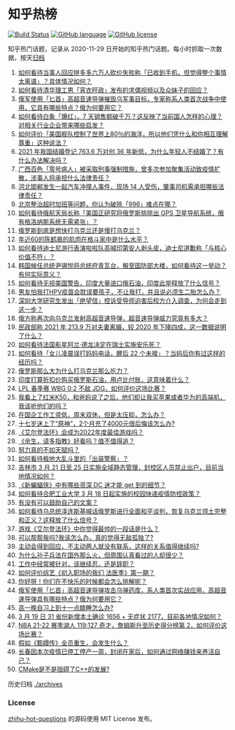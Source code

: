 # 知乎热榜
[![Build Status](https://github.com/ToWeLong/zhihu-hot-questions/workflows/CI/badge.svg)](https://github.com/ToWeLong/zhihu-hot-questions/actions)
[![GitHub language](https://img.shields.io/badge/language-golang-orange.svg)](https://golang.org/)
[![GitHub license](https://img.shields.io/github/license/ToWeLong/zhihu-hot-questions)](https://github.com/ToWeLong/zhihu-hot-questions/blob/main/LICENSE)

知乎热门话题，记录从 2020-11-29 日开始的知乎热门话题。每小时抓取一次数据，按天[归档](./archives)

<!-- BEGIN -->

1. [如何看待当事人回应拼多多六万人砍价失败称「已收到手机，但觉得整个事情太离谱」？具体情况如何？](https://www.zhihu.com/question/522997469)
1. [如何看待清华理工男「宵衣旰政」发布的求偶视频以及众妹子的回应？](https://www.zhihu.com/question/522661813)
1. [俄军使用「匕首」高超音速导弹摧毁乌军事目标，专家称系人类首次战争中使用，它具有哪些特点？俄为何要用它？](https://www.zhihu.com/question/522907966)
1. [如何看待白象「爆红」，7 天销售额破千万？这反映了当前国人怎样的心理？对相关行业企业带来哪些启发？](https://www.zhihu.com/question/522910522)
1. [如何评价「美国舰队控制了世界上80％的海洋，所以他们凭什么和你相互理解尊重」这种说法？](https://www.zhihu.com/question/522860678)
1. [2021 年我国结婚登记 763.6 万对创 36 年新低，为什么年轻人不结婚了？有什么办法解决吗？](https://www.zhihu.com/question/522928203)
1. [广西百色「零号病人」被采取刑事强制措施，曾多次参加聚集活动致疫情扩散，涉事人将承担什么法律责任？](https://www.zhihu.com/question/522992505)
1. [河北邯郸发生一起汽车冲撞人事件，现场 14 人受伤，肇事司机需承担哪些法律责任？](https://www.zhihu.com/question/523072336)
1. [北京整治超时加班等问题，你认为破除「996」难点在哪？](https://www.zhihu.com/question/522430505)
1. [如何看待俄航天局长称「美国正研究将俄罗斯排除出 GPS 卫星导航系统，俄有格洛纳斯系统无需紧张」？](https://www.zhihu.com/question/522905172)
1. [俄罗斯到底是想快打乌克兰还是慢打乌克兰？](https://www.zhihu.com/question/522469201)
1. [年近60的陈鹤皋的肌肉在格斗家中是什么水平？](https://www.zhihu.com/question/365310478)
1. [如何看待迪士尼游行表演啦啦队高喊印第安人剥头皮，迪士尼道歉称「与核心价值不符」？](https://www.zhihu.com/question/522884252)
1. [韩国候任总统尹锡悦将总统府青瓦台，搬至国防部大楼，如何看待这一举动？有何实际意义？](https://www.zhihu.com/question/523020506)
1. [如何看待无视美国警告，印度大量进口俄石油，印度此举释放了什么信号？](https://www.zhihu.com/question/522906959)
1. [男友怕我打HPV疫苗会耽误要孩子，不让我打，并且说必须生二胎怎么办？](https://www.zhihu.com/question/522811404)
1. [深圳大学研究生发出「绝望信」控诉受导师迫害后校方介入调查，为何会走到这一步？](https://www.zhihu.com/question/522590716)
1. [俄方称再次向乌克兰发射高超音速导弹，超音速导弹威力究竟有多大？](https://www.zhihu.com/question/523058671)
1. [民政部称 2021 年 213.9 万对夫妻离婚，较 2020 年下降四成，这一数据说明了什么？](https://www.zhihu.com/question/523057736)
1. [如何看待法国影星阿兰·德龙决定在瑞士实施安乐死？](https://www.zhihu.com/question/522829933)
1. [如何看待「女儿凌晨误打妈妈电话，醒后 22 个未接」？当妈后你有过这样的经历吗？](https://www.zhihu.com/question/522074740)
1. [俄罗斯那么大为什么打乌克兰那么吃力？](https://www.zhihu.com/question/519066714)
1. [印度打算折扣价购买俄罗斯石油，用卢比付账，这意味着什么？](https://www.zhihu.com/question/522208381)
1. [LPL 春季赛 WBG 0:2 不敌 JDG，如何评价这场比赛？](https://www.zhihu.com/question/523062485)
1. [我看上了红米K50，和爸妈说了之后，他们却让我买苹果或者华为的高端机，我该听他们的吗？](https://www.zhihu.com/question/522874407)
1. [在国企工作工资低，周末双休，但是太压抑，怎么办？](https://www.zhihu.com/question/522250404)
1. [十七岁迷上了“原神”，2个月充了4000元很后悔该怎么办?](https://www.zhihu.com/question/522465231)
1. [《艾尔登法环》会成为2022年度最佳游戏吗？](https://www.zhihu.com/question/522798203)
1. [《余生，请多指教》好看吗？值不值得追？](https://www.zhihu.com/question/522502530)
1. [努力真的不如天赋吗？](https://www.zhihu.com/question/522945779)
1. [如何看待极地大乱斗里的「出装警察」？](https://www.zhihu.com/question/522649060)
1. [吉林市 3 月 21 日至 25 日实施全域静态管理，封控区人员禁止出户，目前当地情况如何？](https://www.zhihu.com/question/523043823)
1. [《新蝙蝠侠》中有哪些资深 DC 迷才能 get 到的细节？](https://www.zhihu.com/question/522565281)
1. [如何看待合肥工业大学 3 月 18 日起实施的校园快递疫情防控政策？](https://www.zhihu.com/question/522640538)
1. [有没有可以鼓励自己的文案？](https://www.zhihu.com/question/513285616)
1. [如何看待乌总统泽连斯基喊话俄罗斯进行全面和平谈判，恢复乌克兰领土完整和正义？这释放了什么信号？](https://www.zhihu.com/question/522995263)
1. [游戏《艾尔登法环》中你觉得最帅的一段话是什么？](https://www.zhihu.com/question/518457207)
1. [可以帮帮我吗?我该怎么办，真的觉得无敌孤独了?](https://www.zhihu.com/question/523028451)
1. [主动会得到回应，不主动两人就没有联系，这样的关系值得继续吗?](https://www.zhihu.com/question/522460376)
1. [为什么孙子兵法在国外那么火，但周围认真看过的人却很少？](https://www.zhihu.com/question/522292211)
1. [工作中经常被针对，该继续忍，还是辞职？](https://www.zhihu.com/question/522664966)
1. [如何评价综艺《初入职场的我们 法医季》第一期？](https://www.zhihu.com/question/522819598)
1. [你好呀！你们在不快乐的时候都会怎么排解呢？](https://www.zhihu.com/question/522727344)
1. [俄军使用「匕首」高超音速导弹攻击乌弹药库，系人类首次实战应用，高超音速导弹具有哪些特点？俄为何要用它？](https://www.zhihu.com/question/522871117)
1. [高一晚自习上到十一点瞌睡怎么办?](https://www.zhihu.com/question/515028879)
1. [3 月 19 日 31 省份新增本土确诊 1656 + 无症状 2177，目前各地情况如何？](https://www.zhihu.com/question/522987667)
1. [NBA 21-22 赛季湖人 119:127 奇才，詹姆斯升至历史得分榜第 2，如何评价这场比赛？](https://www.zhihu.com/question/522981519)
1. [假如《甄嬛传》全员重生，会发生什么？](https://www.zhihu.com/question/475022131)
1. [长春因本次疫情已停工停产一周，封闭在家后，如何通过网络赚钱来养活自己？](https://www.zhihu.com/question/522975793)
1. [CMake是不是阻碍了C++的发展?](https://www.zhihu.com/question/493402906)

<!-- END -->

历史归档 [./archives](./archives)


### License
[zhihu-hot-questions](https://github.com/towelong/zhihu-hot-questions) 的源码使用 MIT License 发布。